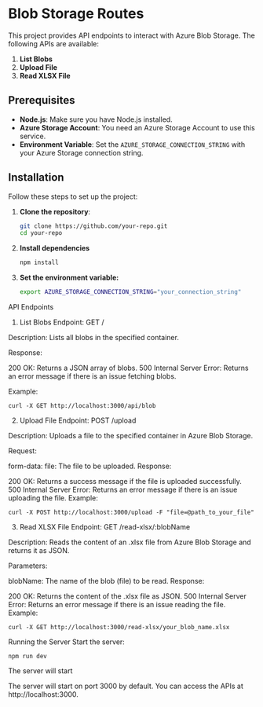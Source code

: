 # Blob Storage Routes

This project provides API endpoints to interact with Azure Blob Storage. The following APIs are available:

1. **List Blobs**
2. **Upload File**
3. **Read XLSX File**

## Prerequisites

- **Node.js**: Make sure you have Node.js installed.
- **Azure Storage Account**: You need an Azure Storage Account to use this service.
- **Environment Variable**: Set the `AZURE_STORAGE_CONNECTION_STRING` with your Azure Storage connection string.


## Installation

Follow these steps to set up the project:

1. **Clone the repository**:
   ```sh
   git clone https://github.com/your-repo.git
   cd your-repo
    ```
2. **Install dependencies** 
   ```sh
   npm install
   ```

3. **Set the environment variable:** 
   ```sh
   export AZURE_STORAGE_CONNECTION_STRING="your_connection_string"
   ```

API Endpoints
1. List Blobs
Endpoint: GET /

Description: Lists all blobs in the specified container.

Response:

200 OK: Returns a JSON array of blobs.
500 Internal Server Error: Returns an error message if there is an issue fetching blobs.

Example:
```
curl -X GET http://localhost:3000/api/blob
```

2. Upload File
Endpoint: POST /upload

Description: Uploads a file to the specified container in Azure Blob Storage.

Request:

form-data:
file: The file to be uploaded.
Response:

200 OK: Returns a success message if the file is uploaded successfully.
500 Internal Server Error: Returns an error message if there is an issue uploading the file.
Example:
```
curl -X POST http://localhost:3000/upload -F "file=@path_to_your_file"
```

3. Read XLSX File
Endpoint: GET /read-xlsx/:blobName

Description: Reads the content of an .xlsx file from Azure Blob Storage and returns it as JSON.

Parameters:

blobName: The name of the blob (file) to be read.
Response:

200 OK: Returns the content of the .xlsx file as JSON.
500 Internal Server Error: Returns an error message if there is an issue reading the file.
Example:
```
curl -X GET http://localhost:3000/read-xlsx/your_blob_name.xlsx
```


Running the Server
Start the server:

```
npm run dev
```
The server will start 

The server will start on port 3000 by default. You can access the APIs at http://localhost:3000.